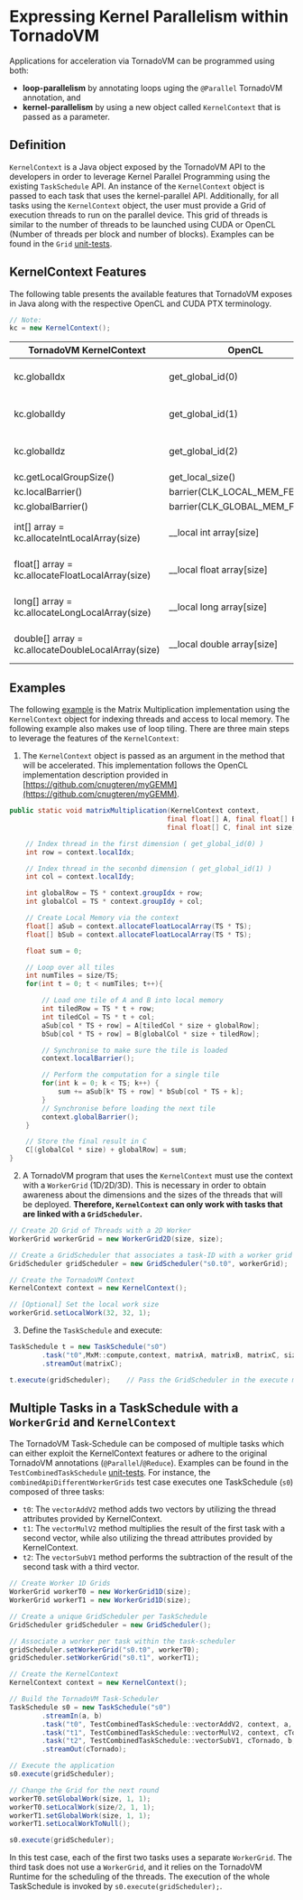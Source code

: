 # Expressing Kernel Parallelism within TornadoVM

Applications for acceleration via TornadoVM can be programmed using both:

- **loop-parallelism** by annotating loops uging the `@Parallel` TornadoVM annotation, and
- **kernel-parallelism** by using a new object called `KernelContext` that is passed as a parameter.

## Definition

`KernelContext` is a Java object exposed by the TornadoVM API to the developers in order to leverage Kernel Parallel Programming using the existing `TaskSchedule` API. An instance of the `KernelContext` object is passed to each task that uses the kernel-parallel API. Additionally, for all tasks using the `KernelContext` object, the user must provide a Grid of execution threads to run on the parallel device. This grid of threads is similar to the number of threads to be launched using CUDA or OpenCL (Number of threads per block and number of blocks). Examples can be found in
the `Grid` [unit-tests](https://github.com/beehive-lab/TornadoVM/tree/master/unittests/src/main/java/uk/ac/manchester/tornado/unittests/grid).

## KernelContext Features

The following table presents the available features that TornadoVM exposes in Java along with the respective OpenCL and CUDA PTX terminology.

```java
// Note: 
kc = new KernelContext();
```

| TornadoVM KernelContext    | OpenCL           | PTX                             |
| ------------------- | ---------------- | ------------------------------- |
| kc.globalIdx | get_global_id(0) | blockIdx * blockDim.x + threadIdx |
| kc.globalIdy | get_global_id(1) | blockIdy * blockDim.y + threadIdy |
| kc.globalIdz | get_global_id(2) | blockIdz * blockDim.z + threadIdz |
| kc.getLocalGroupSize() | get_local_size() | blockDim |
| kc.localBarrier() | barrier(CLK_LOCAL_MEM_FENCE) | barrier.sync |
| kc.globalBarrier() | barrier(CLK_GLOBAL_MEM_FENCE) | barrier.sync |
| int[] array = kc.allocateIntLocalArray(size) | __local int array[size] | .shared .s32 array[size] |
| float[] array = kc.allocateFloatLocalArray(size) | __local float array[size] | .shared .s32 array[size] |
| long[] array = kc.allocateLongLocalArray(size) | __local long array[size] | .shared .s64 array[size] |
| double[] array = kc.allocateDoubleLocalArray(size) | __local double array[size] | .shared .s64 array[size] |

## Examples

The following [example](https://github.com/beehive-lab/TornadoVM/tree/master/examples/src/main/java/uk/ac/manchester/tornado/examples/kernelcontext/compute/MatrixMultiplication2DV2.java) is the Matrix Multiplication implementation using the `KernelContext` object for indexing threads and access to local memory. The following example also makes use of loop tiling.  There are three main steps to leverage the features of the `KernelContext`:

1. The `KernelContext` object is passed as an argument in the method that will be accelerated. This implementation
   follows the OpenCL implementation description provided
   in [https://github.com/cnugteren/myGEMM](https://github.com/cnugteren/myGEMM).

```java
public static void matrixMultiplication(KernelContext context, 
                                       final float[] A, final float[] B, 
                                       final float[] C, final int size) {

    // Index thread in the first dimension ( get_global_id(0) )
    int row = context.localIdx;

    // Index thread in the seconbd dimension ( get_global_id(1) )
    int col = context.localIdy;

    int globalRow = TS * context.groupIdx + row;
    int globalCol = TS * context.groupIdy + col;

    // Create Local Memory via the context
    float[] aSub = context.allocateFloatLocalArray(TS * TS);
    float[] bSub = context.allocateFloatLocalArray(TS * TS);

    float sum = 0;

    // Loop over all tiles
    int numTiles = size/TS;
    for(int t = 0; t < numTiles; t++){

        // Load one tile of A and B into local memory
        int tiledRow = TS * t + row;
        int tiledCol = TS * t + col;
        aSub[col * TS + row] = A[tiledCol * size + globalRow];
        bSub[col * TS + row] = B[globalCol * size + tiledRow];

        // Synchronise to make sure the tile is loaded
        context.localBarrier();

        // Perform the computation for a single tile
        for(int k = 0; k < TS; k++) {
            sum += aSub[k* TS + row] * bSub[col * TS + k];
        }
        // Synchronise before loading the next tile
        context.globalBarrier();
    }

    // Store the final result in C
    C[(globalCol * size) + globalRow] = sum;
}
```

2. A TornadoVM program that uses the `KernelContext` must use the context with a `WorkerGrid` (1D/2D/3D). This is
   necessary in order to obtain awareness about the dimensions and the sizes of the threads that will be deployed.
   **Therefore, `KernelContext` can only work with tasks that are linked with a `GridScheduler`.**

```java
// Create 2D Grid of Threads with a 2D Worker
WorkerGrid workerGrid = new WorkerGrid2D(size, size);

// Create a GridScheduler that associates a task-ID with a worker grid
GridScheduler gridScheduler = new GridScheduler("s0.t0", workerGrid);

// Create the TornadoVM Context
KernelContext context = new KernelContext();

// [Optional] Set the local work size 
workerGrid.setLocalWork(32, 32, 1);
```

3. Define the `TaskSchedule` and execute:

```java
TaskSchedule t = new TaskSchedule("s0")
        .task("t0",MxM::compute,context, matrixA, matrixB, matrixC, size)
        .streamOut(matrixC);

t.execute(gridScheduler);    // Pass the GridScheduler in the execute method
```

## Multiple Tasks in a TaskSchedule with a `WorkerGrid` and `KernelContext`

The TornadoVM Task-Schedule can be composed of multiple tasks which can either exploit the KernelContext features or adhere to the original TornadoVM annotations (`@Parallel`/`@Reduce`). Examples can be found in the `TestCombinedTaskSchedule` [unit-tests](https://github.com/beehive-lab/TornadoVM/blob/master/unittests/src/main/java/uk/ac/manchester/tornado/unittests/kernelcontext/api/TestCombinedTaskSchedule.java). For instance, the `combinedApiDifferentWorkerGrids` test case executes one TaskSchedule (`s0`) composed of three tasks:

* `t0`: The `vectorAddV2` method adds two vectors by utilizing the thread attributes provided by KernelContext.
* `t1`: The `vectorMulV2` method multiplies the result of the first task with a second vector, while also utilizing the
  thread attributes provided by KernelContext.
* `t2`: The `vectorSubV1` method performs the subtraction of the result of the second task with a third vector.

```java
// Create Worker 1D Grids 
WorkerGrid workerT0 = new WorkerGrid1D(size);
WorkerGrid workerT1 = new WorkerGrid1D(size);

// Create a unique GridScheduler per TaskSchedule
GridScheduler gridScheduler = new GridScheduler();

// Associate a worker per task within the task-scheduler
gridScheduler.setWorkerGrid("s0.t0", workerT0);
gridScheduler.setWorkerGrid("s0.t1", workerT1);

// Create the KernelContext
KernelContext context = new KernelContext();

// Build the TornadoVM Task-Scheduler
TaskSchedule s0 = new TaskSchedule("s0")
        .streamIn(a, b)
        .task("t0", TestCombinedTaskSchedule::vectorAddV2, context, a, b, cTornado)
        .task("t1", TestCombinedTaskSchedule::vectorMulV2, context, cTornado, b, cTornado)
        .task("t2", TestCombinedTaskSchedule::vectorSubV1, cTornado, b, cTornado)
        .streamOut(cTornado);

// Execute the application
s0.execute(gridScheduler);

// Change the Grid for the next round
workerT0.setGlobalWork(size, 1, 1);
workerT0.setLocalWork(size/2, 1, 1);
workerT1.setGlobalWork(size, 1, 1);
workerT1.setLocalWorkToNull();

s0.execute(gridScheduler);
```

In this test case, each of the first two tasks uses a separate `WorkerGrid`. The third task does not use a `WorkerGrid`, and it relies on the TornadoVM Runtime for the scheduling of the threads. The execution of the whole TaskSchedule is invoked by `s0.execute(gridScheduler);`.

